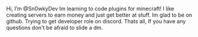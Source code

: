  Hi, I’m @Sn0wkyDev
Im learning to code plugins for minecraft!
I like creating servers to earn money and just get better at stuff.
Im glad to be on github.
Trying to get developer role on discord.
Thats all, If you have any questions don't be afraid to slide a dm.
